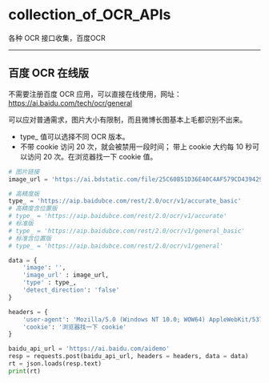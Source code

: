 # collection_of_OCR_APIs
各种 OCR 接口收集，百度OCR


---

## 百度 OCR 在线版

不需要注册百度 OCR 应用，可以直接在线使用，网址：https://ai.baidu.com/tech/ocr/general

可以应对普通需求，图片大小有限制，而且微博长图基本上毛都识别不出来。

- type_ 值可以选择不同 OCR 版本。
- 不带 cookie 访问 20 次，就会被禁用一段时间；
带上 cookie 大约每 10 秒可以访问 20 次。在浏览器找一下 cookie 值。

```python
# 图片链接
image_url = 'https://ai.bdstatic.com/file/25C60B51D36E40C4AF579CD439429448'

# 高精度版
type_ = 'https://aip.baidubce.com/rest/2.0/ocr/v1/accurate_basic'
# 高精度含位置版
# type_ = 'https://aip.baidubce.com/rest/2.0/ocr/v1/accurate'
# 标准版
# type_ = 'https://aip.baidubce.com/rest/2.0/ocr/v1/general_basic'
# 标准含位置版
# type_ = 'https://aip.baidubce.com/rest/2.0/ocr/v1/general'

data = {
    'image': '',
    'image_url' : image_url,
    'type' : type_,
    'detect_direction': 'false'
}

headers = {
    'user-agent': 'Mozilla/5.0 (Windows NT 10.0; WOW64) AppleWebKit/537.36 (KHTML, like Gecko) Chrome/86.0.4240.198 Safari/537.36',
    'cookie': '浏览器找一下 cookie'
}

baidu_api_url = 'https://ai.baidu.com/aidemo'
resp = requests.post(baidu_api_url, headers = headers, data = data)
rt = json.loads(resp.text)
print(rt)

```
